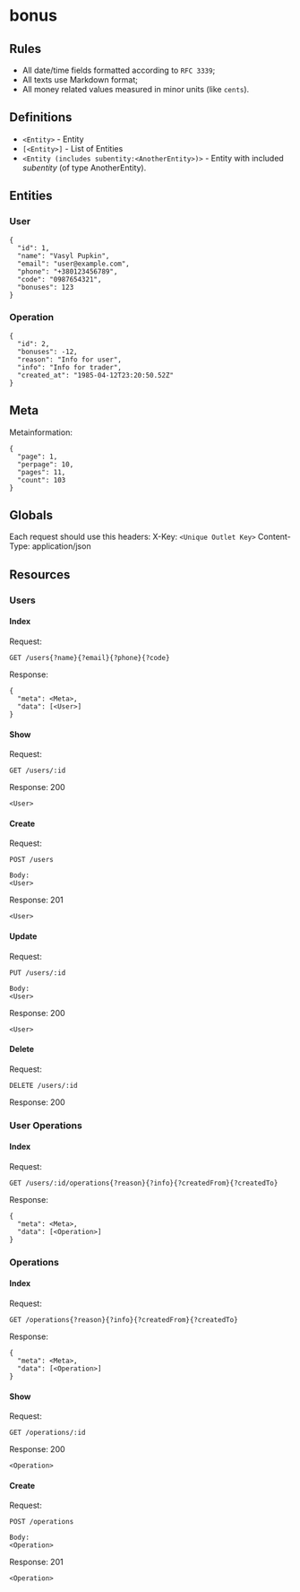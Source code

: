 # bonus

## Rules
- All date/time fields formatted according to `RFC 3339`;
- All texts use Markdown format;
- All money related values measured in minor units (like `cents`).

## Definitions
- `<Entity>` - Entity
- `[<Entity>]` - List of Entities
- `<Entity (includes subentity:<AnotherEntity>)>` - Entity with included *subentity* (of type AnotherEntity).

## Entities

### User
```
{
  "id": 1,
  "name": "Vasyl Pupkin",
  "email": "user@example.com",
  "phone": "+380123456789",
  "code": "0987654321",
  "bonuses": 123
}
```

### Operation
```
{
  "id": 2,
  "bonuses": -12,
  "reason": "Info for user",
  "info": "Info for trader",
  "created_at": "1985-04-12T23:20:50.52Z"
}
```

## Meta
Metainformation:
```
{
  "page": 1,
  "perpage": 10,
  "pages": 11,
  "count": 103 
}
```

## Globals
Each request should use this headers:
X-Key: `<Unique Outlet Key>`
Content-Type: application/json

## Resources

### Users

#### Index
Request:
```
GET /users{?name}{?email}{?phone}{?code}
```

Response:
```
{
  "meta": <Meta>,
  "data": [<User>]
}
```

#### Show
Request:
```
GET /users/:id
```

Response: 200
```
<User>
```

#### Create
Request:
```
POST /users

Body:
<User>
```

Response: 201
```
<User>
```

#### Update
Request:
```
PUT /users/:id

Body:
<User>
```

Response: 200
```
<User>
```

#### Delete
Request:
```
DELETE /users/:id
```

Response: 200

### User Operations

#### Index
Request:
```
GET /users/:id/operations{?reason}{?info}{?createdFrom}{?createdTo}
```

Response:
```
{
  "meta": <Meta>,
  "data": [<Operation>]
}
```

### Operations

#### Index
Request:
```
GET /operations{?reason}{?info}{?createdFrom}{?createdTo}
```

Response:
```
{
  "meta": <Meta>,
  "data": [<Operation>]
}
```

#### Show
Request:
```
GET /operations/:id
```

Response: 200
```
<Operation>
```

#### Create
Request:
```
POST /operations

Body:
<Operation>
```

Response: 201
```
<Operation>
```
